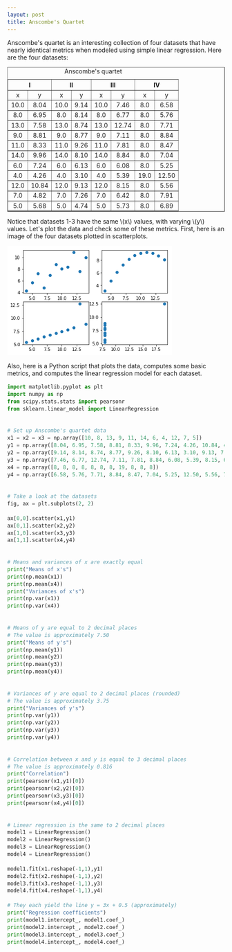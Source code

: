 ```yaml
---
layout: post
title: Anscombe's Quartet
---
```


Anscombe's quartet is an interesting collection of four datasets that have nearly identical metrics when modeled using simple linear regression. Here are the four datasets:

<table style="text-align: center; margin-left:auto; margin-right:auto;" border="1">
<caption>Anscombe's quartet
</caption>
<tbody><tr>
<th colspan="2">I
</th>
<th colspan="2">II
</th>
<th colspan="2">III
</th>
<th colspan="2">IV
</th></tr>
<tr>
<td>x
</td>
<td>y
</td>
<td>x
</td>
<td>y
</td>
<td>x
</td>
<td>y
</td>
<td>x
</td>
<td>y
</td></tr>
<tr>
<td>10.0</td>
<td>8.04</td>
<td>10.0</td>
<td>9.14</td>
<td>10.0</td>
<td>7.46</td>
<td>8.0</td>
<td>6.58
</td></tr>
<tr>
<td>8.0</td>
<td>6.95</td>
<td>8.0</td>
<td>8.14</td>
<td>8.0</td>
<td>6.77</td>
<td>8.0</td>
<td>5.76
</td></tr>
<tr>
<td>13.0</td>
<td>7.58</td>
<td>13.0</td>
<td>8.74</td>
<td>13.0</td>
<td>12.74</td>
<td>8.0</td>
<td>7.71
</td></tr>
<tr>
<td>9.0</td>
<td>8.81</td>
<td>9.0</td>
<td>8.77</td>
<td>9.0</td>
<td>7.11</td>
<td>8.0</td>
<td>8.84
</td></tr>
<tr>
<td>11.0</td>
<td>8.33</td>
<td>11.0</td>
<td>9.26</td>
<td>11.0</td>
<td>7.81</td>
<td>8.0</td>
<td>8.47
</td></tr>
<tr>
<td>14.0</td>
<td>9.96</td>
<td>14.0</td>
<td>8.10</td>
<td>14.0</td>
<td>8.84</td>
<td>8.0</td>
<td>7.04
</td></tr>
<tr>
<td>6.0</td>
<td>7.24</td>
<td>6.0</td>
<td>6.13</td>
<td>6.0</td>
<td>6.08</td>
<td>8.0</td>
<td>5.25
</td></tr>
<tr>
<td>4.0</td>
<td>4.26</td>
<td>4.0</td>
<td>3.10</td>
<td>4.0</td>
<td>5.39</td>
<td>19.0</td>
<td>12.50
</td></tr>
<tr>
<td>12.0</td>
<td>10.84</td>
<td>12.0</td>
<td>9.13</td>
<td>12.0</td>
<td>8.15</td>
<td>8.0</td>
<td>5.56
</td></tr>
<tr>
<td>7.0</td>
<td>4.82</td>
<td>7.0</td>
<td>7.26</td>
<td>7.0</td>
<td>6.42</td>
<td>8.0</td>
<td>7.91
</td></tr>
<tr>
<td>5.0</td>
<td>5.68</td>
<td>5.0</td>
<td>4.74</td>
<td>5.0</td>
<td>5.73</td>
<td>8.0</td>
<td>6.89
</td></tr></tbody></table>


Notice that datasets 1-3 have the same \\(x\\) values, with varying \\(y\\) values. Let's plot the data and check some of these metrics. First, here is an image of the four datasets plotted in scatterplots. 

![Scatterplots for Anscombe's quartet](/images/anscombes_quartet.png)

Also, here is a Python script that plots the data, computes some basic metrics, and computes the linear regression model for each dataset.

```python
import matplotlib.pyplot as plt
import numpy as np
from scipy.stats.stats import pearsonr
from sklearn.linear_model import LinearRegression


# Set up Anscombe's quartet data
x1 = x2 = x3 = np.array([10, 8, 13, 9, 11, 14, 6, 4, 12, 7, 5])
y1 = np.array([8.04, 6.95, 7.58, 8.81, 8.33, 9.96, 7.24, 4.26, 10.84, 4.82, 5.68])
y2 = np.array([9.14, 8.14, 8.74, 8.77, 9.26, 8.10, 6.13, 3.10, 9.13, 7.26, 4.74])
y3 = np.array([7.46, 6.77, 12.74, 7.11, 7.81, 8.84, 6.08, 5.39, 8.15, 6.42, 5.73])
x4 = np.array([8, 8, 8, 8, 8, 8, 8, 19, 8, 8, 8])
y4 = np.array([6.58, 5.76, 7.71, 8.84, 8.47, 7.04, 5.25, 12.50, 5.56, 7.91, 6.89])


# Take a look at the datasets
fig, ax = plt.subplots(2, 2)

ax[0,0].scatter(x1,y1)
ax[0,1].scatter(x2,y2)
ax[1,0].scatter(x3,y3)
ax[1,1].scatter(x4,y4)


# Means and variances of x are exactly equal
print("Means of x's")
print(np.mean(x1))
print(np.mean(x4))
print("Variances of x's")
print(np.var(x1))
print(np.var(x4))


# Means of y are equal to 2 decimal places
# The value is approximately 7.50
print("Means of y's")
print(np.mean(y1))
print(np.mean(y2))
print(np.mean(y3))
print(np.mean(y4))


# Variances of y are equal to 2 decimal places (rounded)
# The value is approximately 3.75
print("Variances of y's")
print(np.var(y1))
print(np.var(y2))
print(np.var(y3))
print(np.var(y4))


# Correlation between x and y is equal to 3 decimal places
# The value is approximately 0.816
print("Correlation")
print(pearsonr(x1,y1)[0])
print(pearsonr(x2,y2)[0])
print(pearsonr(x3,y3)[0])
print(pearsonr(x4,y4)[0])


# Linear regression is the same to 2 decimal places
model1 = LinearRegression()
model2 = LinearRegression()
model3 = LinearRegression()
model4 = LinearRegression()

model1.fit(x1.reshape(-1,1),y1)
model2.fit(x2.reshape(-1,1),y2)
model3.fit(x3.reshape(-1,1),y3)
model4.fit(x4.reshape(-1,1),y4)

# They each yield the line y = 3x + 0.5 (approximately)
print("Regression coefficients")
print(model1.intercept_, model1.coef_)
print(model2.intercept_, model2.coef_)
print(model3.intercept_, model3.coef_)
print(model4.intercept_, model4.coef_)
```
